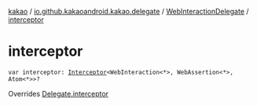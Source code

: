 [kakao](../../index.md) / [io.github.kakaoandroid.kakao.delegate](../index.md) / [WebInteractionDelegate](index.md) / [interceptor](./interceptor.md)

# interceptor

`var interceptor: `[`Interceptor`](../../io.github.kakaoandroid.kakao.intercept/-interceptor/index.md)`<WebInteraction<*>, WebAssertion<*>, Atom<*>>?`

Overrides [Delegate.interceptor](../-delegate/interceptor.md)

